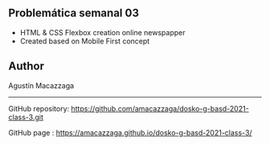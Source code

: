 
## Problemática semanal 03

- HTML & CSS Flexbox creation  online newspapper
- Created based on Mobile First concept

## Author

Agustín Macazzaga

---

GitHub repository: https://github.com/amacazzaga/dosko-g-basd-2021-class-3.git


GitHub page : https://amacazzaga.github.io/dosko-g-basd-2021-class-3/

